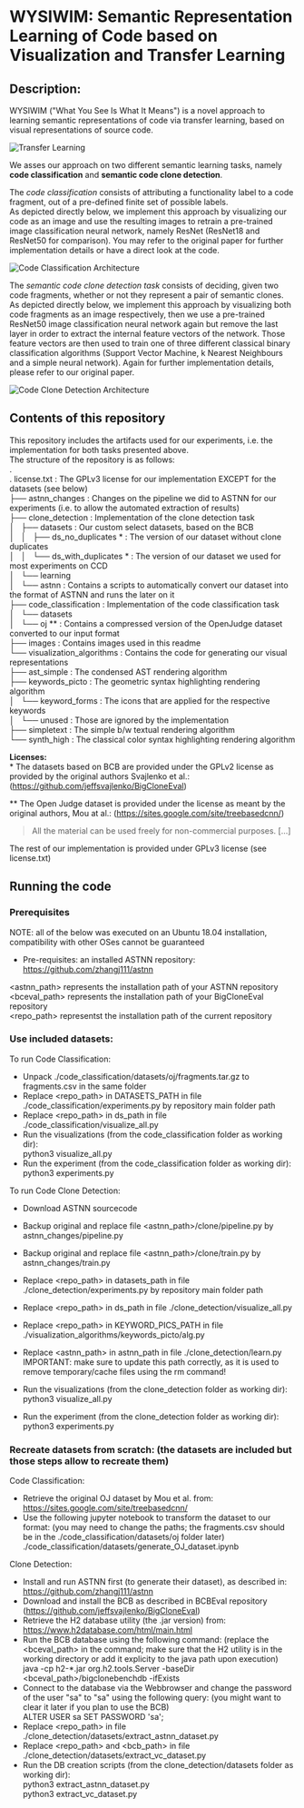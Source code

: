 # WYSIWIM: Semantic Representation Learning of Code based on Visualization and Transfer Learning

## Description:  
WYSIWIM ("What You See Is What It Means") is a novel approach to learning semantic representations of code via transfer learning, based on visual representations of source code.  

![Transfer Learning](/images/transfer_learning.png)  

We asses our approach on two different semantic learning tasks, namely **code classification** and **semantic code clone detection**.  

The *code classification* consists of attributing a functionality label to a code fragment, out of a pre-defined finite set of possible labels.  
As depicted directly below, we implement this approach by visualizing our code as an image and use the resulting images to retrain a pre-trained image classification neural network, namely ResNet (ResNet18 and ResNet50 for comparison). You may refer to the original paper for further implementation details or have a direct look at the code.  


![Code Classification Architecture](/images/codeClassification.png)  


The *semantic code clone detection task* consists of deciding, given two code fragments, whether or not they represent a pair of semantic clones.  
As depicted directly below, we implement this approach by visualizing both code fragments as an image respectively, then we use a pre-trained ResNet50 image classification neural network again but remove the last layer in order to extract the internal feature vectors of the network. Those feature vectors are then used to train one of three different classical binary classification algorithms (Support Vector Machine, k Nearest Neighbours and a simple neural network). Again for further implementation details, please refer to our original paper.  

![Code Clone Detection Architecture](/images/codeClone.png)  


## Contents of this repository  
This repository includes the artifacts used for our experiments, i.e. the implementation for both tasks presented above.  
The structure of the repository is as follows:  
.  
. license.txt                      : The GPLv3 license for our implementation EXCEPT   for the datasets (see below)  
├── astnn_changes                  : Changes on the pipeline we did to ASTNN for our experiments (i.e. to allow the automated extraction of results)  
├── clone_detection                : Implementation of the clone detection task  
│   ├── datasets                   : Our custom select datasets, based on the BCB  
│   │   ├── ds_no_duplicates \*     : The version of our dataset without clone duplicates  
│   │   └── ds_with_duplicates \*   : The version of our dataset we used for most experiments on CCD  
│   └── learning  
│       └── astnn                  : Contains a scripts to automatically convert our dataset into the format of ASTNN and runs the later on it  
├── code_classification            : Implementation of the code classification task  
│   └── datasets                     
│       └── oj \*\*                  : Contains a compressed version of the OpenJudge dataset converted to our input format   
├── images                         : Contains images used in this readme  
└── visualization_algorithms       : Contains the code for generating our visual representations  
    ├── ast_simple                 : The condensed AST rendering algorithm  
    ├── keywords_picto             : The geometric syntax highlighting rendering algorithm  
    │   └── keyword_forms          : The icons that are applied for the respective keywords  
    │       └── unused             : Those are ignored by the implementation  
    ├── simpletext                 : The simple b/w textual rendering algorithm  
    └── synth_high                 : The classical color syntax highlighting rendering algorithm  
    
    
**Licenses:**  
\* The datasets based on BCB are provided under the GPLv2 license as provided by the original authors Svajlenko et al.: (https://github.com/jeffsvajlenko/BigCloneEval)  

\*\* The Open Judge dataset is provided under the license as meant by the original authors, Mou at al.: (https://sites.google.com/site/treebasedcnn/)  
> All the material can be used freely for non-commercial purposes. [...]

The rest of our implementation is provided under GPLv3 license (see license.txt)  


## Running the code  
### Prerequisites  

NOTE: all of the below was executed on an Ubuntu 18.04 installation, compatibility with other OSes cannot be guaranteed  
  
* Pre-requisites: an installed ASTNN repository: https://github.com/zhangj111/astnn  
  
<astnn_path> represents the installation path of your ASTNN repository  
<bceval_path> represents the installation path of your BigCloneEval repository  
<repo_path> representst the installation path of the current repository  
  
### Use included datasets:  
  
To run Code Classification:  
 - Unpack ./code_classification/datasets/oj/fragments.tar.gz to fragments.csv in the same folder  
 - Replace <repo_path> in DATASETS_PATH in file ./code_classification/experiments.py by repository main folder path  
 - Replace <repo_path> in ds_path in file ./code_classification/visualize_all.py   
 - Run the visualizations (from the code_classification folder as working dir):   
    python3 visualize_all.py  
 - Run the experiment (from the code_classification folder as working dir):   
    python3 experiments.py  
  
To run Code Clone Detection:  
 - Download ASTNN sourcecode  
 - Backup original and replace file <astnn_path>/clone/pipeline.py by astnn_changes/pipeline.py  
 - Backup original and replace file <astnn_path>/clone/train.py by astnn_changes/train.py  
 - Replace <repo_path> in datasets_path in file ./clone_detection/experiments.py by repository main folder path  
 - Replace <repo_path> in ds_path in file ./clone_detection/visualize_all.py  
 - Replace <repo_path> in KEYWORD_PICS_PATH in file ./visualization_algorithms/keywords_picto/alg.py  
 - Replace <astnn_path> in astnn_path in file ./clone_detection/learn.py  
 IMPORTANT: make sure to update this path correctly, as it is used to remove temporary/cache files using the rm command!  
  
 - Run the visualizations (from the clone_detection folder as working dir):   
    python3 visualize_all.py  
 - Run the experiment (from the clone_detection folder as working dir):   
    python3 experiments.py  
  
  
  
### Recreate datasets from scratch: (the datasets are included but those steps allow to recreate them)  
Code Classification:  
 - Retrieve the original OJ dataset by Mou et al. from: https://sites.google.com/site/treebasedcnn/  
 - Use the following jupyter notebook to transform the dataset to our format: (you may need to change the paths; the fragments.csv should be in the  ./code_classification/datasets/oj folder later)  
   ./code_classification/datasets/generate_OJ_dataset.ipynb  
  
Clone Detection:  
 - Install and run ASTNN first (to generate their dataset), as described in: https://github.com/zhangj111/astnn  
 - Download and install the BCB as described in BCBEval repository (https://github.com/jeffsvajlenko/BigCloneEval)  
 - Retrieve the H2 database utility (the .jar version) from: https://www.h2database.com/html/main.html  
 - Run the BCB database using the following command: (replace the <bceval_path> in the command; make sure that the H2 utility is in the working directory or add it explicity to the java path upon execution)  
    java -cp h2-*.jar org.h2.tools.Server -baseDir <bceval_path>/bigclonebenchdb -ifExists  
 - Connect to the database via the Webbrowser and change the password of the user "sa" to "sa" using the following query: (you might want to clear it later if you plan to use the BCB)  
    ALTER USER sa SET PASSWORD 'sa';  
 - Replace <repo_path> in file ./clone_detection/datasets/extract_astnn_dataset.py  
 - Replace <repo_path> and <bcb_path> in file ./clone_detection/datasets/extract_vc_dataset.py  
 - Run the DB creation scripts (from the clone_detection/datasets folder as working dir):  
    python3 extract_astnn_dataset.py  
    python3 extract_vc_dataset.py  
    
